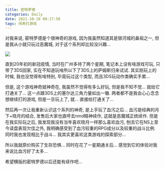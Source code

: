 ```yaml
---
title: 密特罗德
categories: Daily
date: 2021-10-18 00:17:50
tags: 闲来打游戏
---
```


对我来说, 密特罗德是个很神奇的游戏, 因为我虽然知道其是银河城的鼻祖之一, 但是我从小就只玩过恶魔城, 对于这个系列却比较没兴趣...

![](https://image.gcores.com/f3d38742-2986-468a-af44-5956200993f7.jpg?x-oss-process=image/resize,limit_1,m_lfit,w_1250/quality,q_90)
<!-- 摘要部分 -->
<!-- more -->

直到20年初的新冠疫情, 当时在广州多待了两个星期, 笔记本上没有啥游戏可玩, 只带了3DS回家, 实在不知道玩啥所以下了3DS上的萨姆斯归来试试. 其实刚玩上的时候, 我也没觉得有啥特别, 毕竟玩过这个类型, 而且3DS玩动作类确实手累...

但是, 这个游戏神奇就神奇在, 我虽然不觉得有多么好玩, 但是我不知不觉... 就给它打通关了... 这一点跟3DS上的塞尔达三角力量如出一辙. 两者都不是我会心心念念想继续打的游戏, 但是一旦玩上了, 就... 直接给打通关了...

然后再一次让我重新认识这个系列的神奇, 是上手玩了血污之后... 血污是经典的月下+晓月的结合, 发售后大家也直呼去nmd精神续作, 这就是恶魔城正统续作. 但是在我实际玩之后, 我发现我没有当年喜欢晓月一样那么喜欢血污, 刨去它在NS上至今读盘表现欠佳之外, 我明确感受到了血污较重的RPG成分以及较重的战斗比例. 同时我也发现相比于战斗... 我其实更喜欢这类游戏的探索部分...

所以我就原价购买了生存恐惧... 同时在花了一星期通关后... 感觉到它的体验对我来说比血污好了太多...

希望横版的密特罗德以后还能有续作吧...
